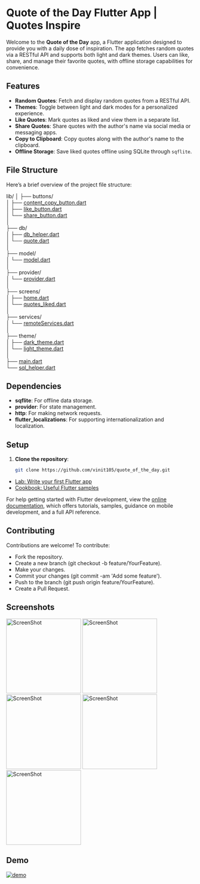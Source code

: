 # Quote of the Day Flutter App | Quotes Inspire  

Welcome to the **Quote of the Day** app, a Flutter application designed to provide you with a daily dose of inspiration. The app fetches random quotes via a RESTful API and supports both light and dark themes. Users can like, share, and manage their favorite quotes, with offline storage capabilities for convenience.

## Features

- **Random Quotes**: Fetch and display random quotes from a RESTful API.
- **Themes**: Toggle between light and dark modes for a personalized experience.
- **Like Quotes**: Mark quotes as liked and view them in a separate list.
- **Share Quotes**: Share quotes with the author's name via social media or messaging apps.
- **Copy to Clipboard**: Copy quotes along with the author's name to the clipboard.
- **Offline Storage**: Save liked quotes offline using SQLite through `sqflite`.

## File Structure

Here’s a brief overview of the project file structure:

lib/
│
├── buttons/  
│   ├── [content_copy_button.dart](./lib/buttons/content_copy_button.dart)  
│   ├── [like_button.dart](./lib/buttons/like_button.dart)  
│   └── [share_button.dart](./lib/buttons/share_button.dart)  
│  
├── db/  
│   ├── [db_helper.dart](./lib/db/db_helper.dart)  
│   └── [quote.dart](./lib/db/quote.dart)  
│  
├── model/  
│   └── [model.dart](./lib/model/model.dart)  
│  
├── provider/  
│   └── [provider.dart](./lib/provider/theme_provider.dart)  
│  
├── screens/  
│   ├── [home.dart](./lib/screens/home.dart)  
│   └── [quotes_liked.dart](./lib/screens/quotes_liked.dart)  
│  
├── services/  
│   └── [remoteServices.dart](./lib/services/remoteServices.dart)  
│  
├── theme/  
│   ├── [dark_theme.dart](./lib/theme/dark_theme.dart)  
│   └── [light_theme.dart](./lib/theme/light_theme.dart)  
│  
├── [main.dart](./lib/main.dart)  
└── [sql_helper.dart](./lib/sql_helper.dart)  


## Dependencies

- **sqflite**: For offline data storage.
- **provider**: For state management.
- **http**: For making network requests.
- **flutter_localizations**: For supporting internationalization and localization.

## Setup

1. **Clone the repository**:
   ```bash
   git clone https://github.com/vinit105/quote_of_the_day.git

- [Lab: Write your first Flutter app](https://docs.flutter.dev/get-started/codelab)
- [Cookbook: Useful Flutter samples](https://docs.flutter.dev/cookbook)

For help getting started with Flutter development, view the
[online documentation](https://docs.flutter.dev/), which offers tutorials,
samples, guidance on mobile development, and a full API reference.

## Contributing
Contributions are welcome! To contribute:

- Fork the repository.
- Create a new branch (git checkout -b feature/YourFeature).
- Make your changes.
- Commit your changes (git commit -am 'Add some feature').
- Push to the branch (git push origin feature/YourFeature).
- Create a Pull Request.



## Screenshots

<div>
<img alt="ScreenShot" src="./screenshots/screenshot_02.png" width="200" />  
<img alt="ScreenShot" src="./screenshots/screenshot_01.png" width="200" />  
<img alt="ScreenShot" src="./screenshots/screenshot_04.png" width="200" />  
<img alt="ScreenShot" src="./screenshots/screenshot_03.png" width="200" />  
<img alt="ScreenShot" src="./screenshots/screenshot_05.png" width="200" />  
</div>  

## Demo 

[![demo](https://github.com/vinit105/quote_of_the_day/blob/20588f27cc807bc6b54331723de6b5d6644ff74a/screenshots/screenshot_01.png)](https://github.com/user-attachments/assets/cd6c25d5-3be4-47d2-aa6a-f5801d7daff2)

